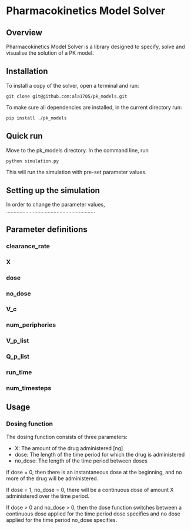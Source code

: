 # Pharmacokinetics Model Solver

## Overview

Pharmacokinetics Model Solver is a library designed to specify, solve and visualise the solution of a PK model. 

## Installation

To install a copy of the solver, open a terminal and run:

	git clone git@github.com:ala1705/pk_models.git

To make sure all dependencies are installed, in the current directory run:

	pip install ./pk_models


## Quick run
Move to the pk_models directory. In the command line, run

	python simulation.py

This will run the simulation with pre-set parameter values.


## Setting up the simulation
In order to change the parameter values, ............................................................



## Parameter definitions

### clearance_rate

### X

### dose

### no_dose

### V_c

### num_peripheries

### V_p_list

### Q_p_list

### run_time

### num_timesteps

## Usage

### Dosing function

The dosing function consists of three parameters:
* X: The amount of the drug administered [ng]
* dose: The length of the time period for which the drug is administered
* no_dose: The length of the time period between doses

If dose = 0, then there is an instantaneous dose at the beginning, and no more of the drug will be administered.

If dose = 1, no_dose = 0, there will be a continuous dose of amount X administered over the time period.

If dose > 0 and no_dose > 0, then the dose function switches between a continuous dose applied for the time period dose specifies
and no dose applied for the time period no_dose specifies.

